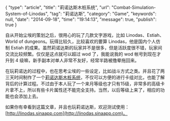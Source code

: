 {
    "type": "article",
    "title": "莉诺达斯木桩系统",
    "url": "Combat-Simulation-System-of-Linodas",
    "tag": "莉诺达斯",
    "category": "Game",
    "keywords": null,
    "date": "2014-09-18",
    "time": "19:14:13",
    "message": true,
    "publish": true
}

自从开始尘埃的策划之后，很用心的玩了几款文字游戏，比如 Linodas、Estiah、World of dungeons。玩得比较久，比较喜欢的要算 Linodas，他是国内个人仿制 Estiah 的成果。虽然莉诺达斯的玩家并不是很多，但是活跃度很不错，玩家间交流比较频繁。仅仅是这点就可以超过 wod 了，我能说我的 wod 帐号到现在才升到 4 级嘛，新手副本对单人非常不友好，经常半路被撸晕拖回来。

在玩莉诺达的过程中，也在思考尘埃的一些设定，比如战斗方式之类。并且花了两三天时间制作了一个[莉诺达斯木桩系统](http://linodas.sinaapp.com)，不仅可以方便的进行卡组对比，也能了解背后的计算过程。不过由于本人玩了一个来月等级也才只有15级，非常多的高级卡片拿不上，所以有些卡片属性还不能完全支持。当然，以后等级上来了，相应的功能也会添加上去。

如果你有幸看到这篇文章，并且也玩莉诺达斯，欢迎测试使用：[http://linodas.sinaapp.com](http://linodas.sinaapp.com)。
